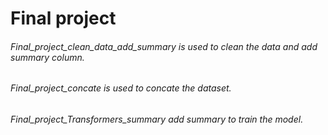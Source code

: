 # Final project

###### Final_project_clean_data_add_summary is used to clean the data and add summary column.
###### Final_project_concate is used to concate the dataset.
###### Final_project_Transformers_summary add summary to train the model.

